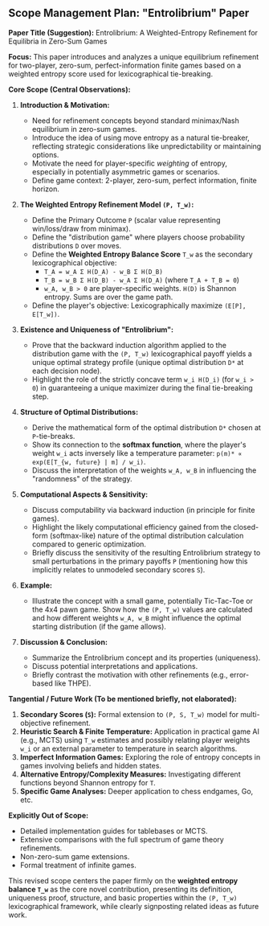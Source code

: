 ## Scope Management Plan: "Entrolibrium" Paper

**Paper Title (Suggestion):** Entrolibrium: A Weighted-Entropy Refinement for Equilibria in Zero-Sum Games

**Focus:** This paper introduces and analyzes a unique equilibrium refinement for two-player, zero-sum, perfect-information finite games based on a weighted entropy score used for lexicographical tie-breaking.

**Core Scope (Central Observations):**

1.  **Introduction & Motivation:**
    * Need for refinement concepts beyond standard minimax/Nash equilibrium in zero-sum games.
    * Introduce the idea of using move entropy as a natural tie-breaker, reflecting strategic considerations like unpredictability or maintaining options.
    * Motivate the need for player-specific *weighting* of entropy, especially in potentially asymmetric games or scenarios.
    * Define game context: 2-player, zero-sum, perfect information, finite horizon.

2.  **The Weighted Entropy Refinement Model `(P, T_w)`:**
    * Define the Primary Outcome `P` (scalar value representing win/loss/draw from minimax).
    * Define the "distribution game" where players choose probability distributions `D` over moves.
    * Define the **Weighted Entropy Balance Score** `T_w` as the secondary lexicographical objective:
        * `T_A = w_A Σ H(D_A) - w_B Σ H(D_B)`
        * `T_B = w_B Σ H(D_B) - w_A Σ H(D_A)` (where `T_A + T_B = 0`)
        * `w_A, w_B > 0` are player-specific weights. `H(D)` is Shannon entropy. Sums are over the game path.
    * Define the player's objective: Lexicographically maximize `(E[P], E[T_w])`.

3.  **Existence and Uniqueness of "Entrolibrium":**
    * Prove that the backward induction algorithm applied to the distribution game with the `(P, T_w)` lexicographical payoff yields a unique optimal strategy profile (unique optimal distribution `D*` at each decision node).
    * Highlight the role of the strictly concave term `w_i H(D_i)` (for `w_i > 0`) in guaranteeing a unique maximizer during the final tie-breaking step.

4.  **Structure of Optimal Distributions:**
    * Derive the mathematical form of the optimal distribution `D*` chosen at `P`-tie-breaks.
    * Show its connection to the **softmax function**, where the player's weight `w_i` acts inversely like a temperature parameter: `p(m)* ∝ exp(E[T_{w, future} | m] / w_i)`.
    * Discuss the interpretation of the weights `w_A, w_B` in influencing the "randomness" of the strategy.

5.  **Computational Aspects & Sensitivity:**
    * Discuss computability via backward induction (in principle for finite games).
    * Highlight the likely computational efficiency gained from the closed-form (softmax-like) nature of the optimal distribution calculation compared to generic optimization.
    * Briefly discuss the sensitivity of the resulting Entrolibrium strategy to small perturbations in the primary payoffs `P` (mentioning how this implicitly relates to unmodeled secondary scores `S`).

6.  **Example:**
    * Illustrate the concept with a small game, potentially Tic-Tac-Toe or the 4x4 pawn game. Show how the `(P, T_w)` values are calculated and how different weights `w_A, w_B` might influence the optimal starting distribution (if the game allows).

7.  **Discussion & Conclusion:**
    * Summarize the Entrolibrium concept and its properties (uniqueness).
    * Discuss potential interpretations and applications.
    * Briefly contrast the motivation with other refinements (e.g., error-based like THPE).


**Tangential / Future Work (To be mentioned briefly, not elaborated):**

1.  **Secondary Scores (`S`):** Formal extension to `(P, S, T_w)` model for multi-objective refinement.
2.  **Heuristic Search & Finite Temperature:** Application in practical game AI (e.g., MCTS) using `T_w` estimates and possibly relating player weights `w_i` or an external parameter to temperature in search algorithms.
3.  **Imperfect Information Games:** Exploring the role of entropy concepts in games involving beliefs and hidden states.
4.  **Alternative Entropy/Complexity Measures:** Investigating different functions beyond Shannon entropy for `T`.
5.  **Specific Game Analyses:** Deeper application to chess endgames, Go, etc.

**Explicitly Out of Scope:**

* Detailed implementation guides for tablebases or MCTS.
* Extensive comparisons with the full spectrum of game theory refinements.
* Non-zero-sum game extensions.
* Formal treatment of infinite games.

This revised scope centers the paper firmly on the **weighted entropy balance `T_w`** as the core novel contribution, presenting its definition, uniqueness proof, structure, and basic properties within the `(P, T_w)` lexicographical framework, while clearly signposting related ideas as future work.
